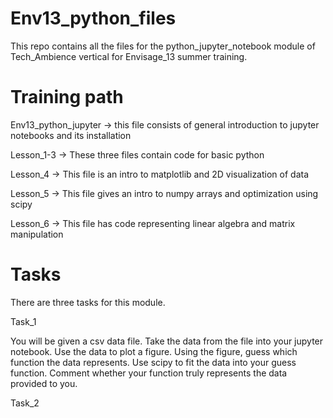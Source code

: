 # Env13_python_files
This repo contains all the files for the python_jupyter_notebook module of Tech_Ambience vertical for Envisage_13 summer training.

# Training path
Env13_python_jupyter -> this file consists of general introduction to jupyter notebooks and its installation

Lesson_1-3 -> These three files contain code for basic python

Lesson_4 -> This file is an intro to matplotlib and 2D visualization of data

Lesson_5 -> This file gives an intro to numpy arrays and optimization using scipy

Lesson_6 -> This file has code representing linear algebra and matrix manipulation

# Tasks
There are three tasks for this module.

Task_1

You will be given a csv data file. Take the data from the file into your jupyter notebook. Use the data to plot a figure. Using the figure, guess which function the data represents. Use scipy to fit the data into your guess function. Comment whether your function truly represents the data provided to you.

Task_2
